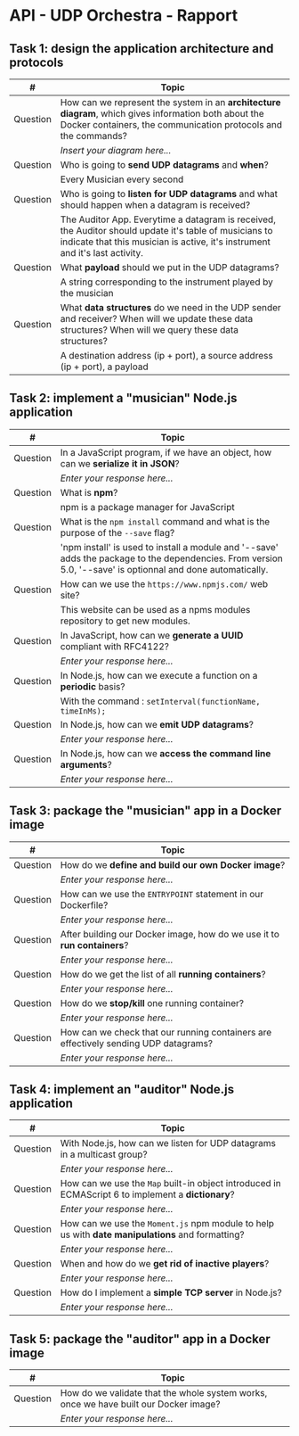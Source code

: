 # API - UDP Orchestra - Rapport
## Task 1: design the application architecture and protocols

| #        | Topic                                                                                                                                                                                  |
|----------|----------------------------------------------------------------------------------------------------------------------------------------------------------------------------------------|
| Question | How can we represent the system in an **architecture diagram**, which gives information both about the Docker containers, the communication protocols and the commands?                |
|          | *Insert your diagram here...*                                                                                                                                                          |
| Question | Who is going to **send UDP datagrams** and **when**?                                                                                                                                   |
|          | Every Musician every second                                                                                                                                                            |                                                                                                                                                         |
| Question | Who is going to **listen for UDP datagrams** and what should happen when a datagram is received?                                                                                       |
|          | The Auditor App. Everytime a datagram is received, the Auditor should update it's table of musicians to indicate that this musician is active, it's instrument and it's last activity. |
| Question | What **payload** should we put in the UDP datagrams?                                                                                                                                   |
|          | A string corresponding to the instrument played by the musician                                                                                                                        |
| Question | What **data structures** do we need in the UDP sender and receiver? When will we update these data structures? When will we query these data structures?                               |
|          | A destination address (ip + port), a source address (ip + port), a payload                                                                                                             |


## Task 2: implement a "musician" Node.js application

| #  | Topic                                                                                                                                                        |
| ---  |--------------------------------------------------------------------------------------------------------------------------------------------------------------|
|Question | In a JavaScript program, if we have an object, how can we **serialize it in JSON**?                                                                          |
| | *Enter your response here...*                                                                                                                                |
|Question | What is **npm**?                                                                                                                                             |
| | npm is a package manager for JavaScript                                                                                                                      |
|Question | What is the `npm install` command and what is the purpose of the `--save` flag?                                                                              |
| | 'npm install' is used to install a module and '--save' adds the package to the dependencies. From version 5.0, '--save' is optionnal and done automatically. |
|Question | How can we use the `https://www.npmjs.com/` web site?                                                                                                        |
| | This website can be used as a npms modules repository to get new modules.                                                                                    |
|Question | In JavaScript, how can we **generate a UUID** compliant with RFC4122?                                                                                        |
| | *Enter your response here...*                                                                                                                                |
|Question | In Node.js, how can we execute a function on a **periodic** basis?                                                                                           |
| | With the command : `setInterval(functionName, timeInMs);`                                                                                                    |
|Question | In Node.js, how can we **emit UDP datagrams**?                                                                                                               |
| | *Enter your response here...*                                                                                                                                |
|Question | In Node.js, how can we **access the command line arguments**?                                                                                                |
| | *Enter your response here...*                                                                                                                                |


## Task 3: package the "musician" app in a Docker image

| #  | Topic |
| ---  | --- |
|Question | How do we **define and build our own Docker image**?|
| | *Enter your response here...*  |
|Question | How can we use the `ENTRYPOINT` statement in our Dockerfile?  |
| | *Enter your response here...*  |
|Question | After building our Docker image, how do we use it to **run containers**?  |
| | *Enter your response here...*  |
|Question | How do we get the list of all **running containers**?  |
| | *Enter your response here...*  |
|Question | How do we **stop/kill** one running container?  |
| | *Enter your response here...*  |
|Question | How can we check that our running containers are effectively sending UDP datagrams?  |
| | *Enter your response here...*  |


## Task 4: implement an "auditor" Node.js application

| #  | Topic |
| ---  | ---  |
|Question | With Node.js, how can we listen for UDP datagrams in a multicast group? |
| | *Enter your response here...*  |
|Question | How can we use the `Map` built-in object introduced in ECMAScript 6 to implement a **dictionary**?  |
| | *Enter your response here...* |
|Question | How can we use the `Moment.js` npm module to help us with **date manipulations** and formatting?  |
| | *Enter your response here...* |
|Question | When and how do we **get rid of inactive players**?  |
| | *Enter your response here...* |
|Question | How do I implement a **simple TCP server** in Node.js?  |
| | *Enter your response here...* |


## Task 5: package the "auditor" app in a Docker image

| #  | Topic |
| ---  | --- |
|Question | How do we validate that the whole system works, once we have built our Docker image? |
| | *Enter your response here...* |
